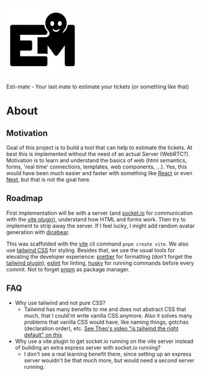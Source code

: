 ![Esti-Mate Logo](./public/192.png)

Esti-mate - Your last mate to estimate your tickets (or something like that)

# About

## Motivation

Goal of this project is to build a tool that can help to estimate the tickets. At best this is implemented without the need of an actual Server (WebRTC?). Motivation is to learn and understand the basics of web (html semantics, forms, 'real time' connections, templates, web components, ...).
Yes, this would have been much easier and faster with something like [React](https://react.dev/) or even [Next](https://nextjs.org/), but that is not the goal here.

## Roadmap

First implementation will be with a server (and [socket.io](https://socket.io/) for communication with the [vite plugin](https://github.com/vite-plugin-socket-io/vite-plugin-socket-io)), understand how HTML and forms work. Then try to implement to strip away the server.
If I feel lucky, I might add random avatar generation with [dicebear](https://www.dicebear.com/).

This was scaffolded with the [vite](https://vite.dev/) cli command `pnpm create vite`. We also use [tailwind CSS](https://tailwindcss.com/) for styling. Besides that, we use the usual tools for elevating the developer experience: [prettier](https://prettier.io/) for formatting (don't forget the [tailwind plugin](https://github.com/tailwindlabs/prettier-plugin-tailwindcss)), [eslint](https://eslint.org/) for linting, [husky](https://typicode.github.io/husky/) for running commands before every commit. Not to forget [pnpm](https://pnpm.io/) as package manager.

## FAQ

- Why use tailwind and not pure CSS?
  - Tailwind has many benefits to me and does not abstract CSS that much, that I could'nt write vanilla CSS anymore. Also it solves many problems that vanilla CSS would have, like naming things, gotchas (declaration order), etc. [See Theo's video "is tailwind the right default" on this](https://www.youtube.com/watch?v=oL0_PITvFto)
- Why use a vite plugin to get socket.io running on the vite server instead of building an extra express server with socket.io running?
  - I don't see a real learning benefit there, since setting up an express server wouldn't be that much more, but would need a second server running.
